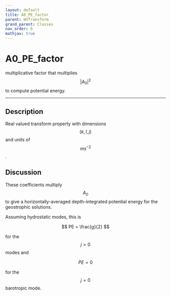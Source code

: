 ```yaml
---
layout: default
title: A0_PE_factor
parent: WVTransform
grand_parent: Classes
nav_order: 6
mathjax: true
---
```


#  A0_PE_factor

multiplicative factor that multiplies $$|A_0|^2$$ to compute potential energy.


---

## Description
Real valued transform property with dimensions $$(k,l,j)$$ and units of $$m s^{-2}$$.

## Discussion

These coefficients multiply $$A_0$$ to give a horizontally-averaged depth-integrated potential energy for the geostrophic solutions.

Assuming hydrostatic modes, this is

$$
PE = \frac{g}{2}
$$ 

for the $$j>0$$ modes and

$$
PE = 0
$$ 

for the $$j=0$$ barotropic mode.

